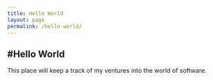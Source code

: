 ```yaml
---
title: Hello World
layout: page
permalink: /hello-world/
---
```

## #Hello World
This place will keep a track of my ventures into the world of software.
